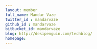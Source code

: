 ```yaml
---
layout: member
full_name: Mandar Vaze
twitter_id : mandarvaze
github_id : mandarvaze
bitbucket_id: mandarvaze
blog: http://desipenguin.com/techblog/
homepage: 
---
```

